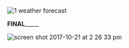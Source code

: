 ![1 weather forecast](https://user-images.githubusercontent.com/29441324/31856018-2c7a5f5c-b66c-11e7-8019-7ed9bb0300e8.png)


________________________________________FINAL_____________________________________________



![screen shot 2017-10-21 at 2 26 33 pm](https://user-images.githubusercontent.com/29441324/31856022-3799864c-b66c-11e7-884d-3c06ef33734e.png)
